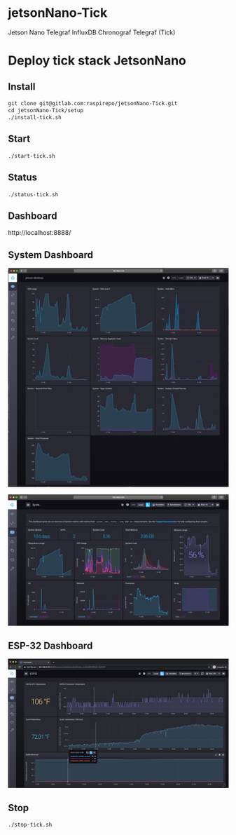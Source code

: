 # jetsonNano-Tick
Jetson Nano Telegraf InfluxDB Chronograf Telegraf (Tick)

# Deploy tick stack JetsonNano

## Install 
```
git clone git@gitlab.com:raspirepo/jetsonNano-Tick.git
cd jetsonNano-Tick/setup
./install-tick.sh
```

## Start

```
./start-tick.sh
```

## Status

```
./status-tick.sh
```

## Dashboard
http://localhost:8888/


## System Dashboard
![system](./images/jetson-desktop.png)

![system](./images/tick-dashboards.png)


## ESP-32 Dashboard

![esp32](./images/ESP32-page-1.png)



## Stop

```
./stop-tick.sh
```

